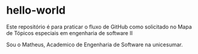 # hello-world
Este repositório é para praticar o fluxo de GitHub como solicitado no Mapa de Tópicos especiais em engenharia de software II

Sou o Matheus, Academico de Engenharia de Software na unicesumar.
